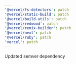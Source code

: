 ```yaml
---
'@vercel/fs-detectors': patch
'@vercel/static-build': patch
'@vercel/build-utils': patch
'@vercel/redwood': patch
'@vercel/remix-builder': patch
'@vercel/next': patch
'@vercel/ruby': patch
'vercel': patch
---
```


Updated semver dependency
